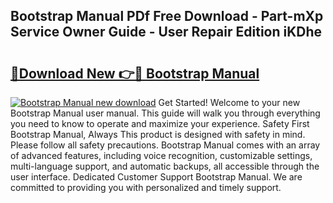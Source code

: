 ## Bootstrap Manual PDf Free Download - Part-mXp Service Owner Guide - User Repair Edition iKDhe

# <h2><a href="http://cf19192.oget.top/?id=Bootstrap+Manual">🔗Download New 👉🔴 Bootstrap Manual</a></h2>

[![Bootstrap Manual new download](https://i.imgur.com/5g1atiW.png)](http://cf19192.oget.top/?id=Bootstrap+Manual)
Get Started! Welcome to your new Bootstrap Manual user manual. This guide will walk you through everything you need to know to operate and maximize your experience. Safety First Bootstrap Manual, Always This product is designed with safety in mind. Please follow all safety precautions. Bootstrap Manual comes with an array of advanced features, including voice recognition, customizable settings, multi-language support, and automatic backups, all accessible through the user interface. Dedicated Customer Support Bootstrap Manual. We are committed to providing you with personalized and timely support.
